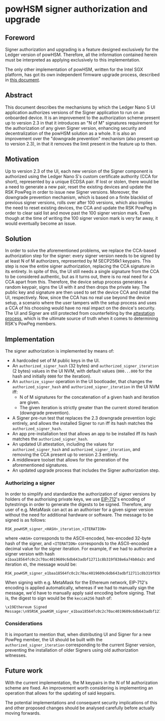 # powHSM signer authorization and upgrade

## Foreword

Signer authorization and upgrading is a feature designed exclusively for the Ledger
version of powHSM. Therefore, all the information contained herein must be interpreted as
applying exclusively to this implementation.

The only other implementation of powHSM, written for the Intel SGX platform, has got its own independent firmware upgrade process, described in [this document](./sgx-upgrades.md).

## Abstract

This document describes the mechanisms by which the Ledger Nano S UI application
authorizes versions of the Signer application to run on an onboarded device. It is an
improvement to the authorization scheme present up to version 2.3 in that it introduces an
"N of M" signatures requirement for the authorization of any given Signer version,
enhancing security and decentralization of the powHSM solution as a whole. It is also an
improvement over the "downgrade prevention" mechanism (also present up to version 2.3), in
that it removes the limit present in the feature up to then.

## Motivation

Up to version 2.3 of the UI, each new version of the Signer component is authorized using
the Ledger Nano S's custom certificate authority (CCA for short), represented by a unique
ECDSA pair. If lost or stolen, there would be a need to generate a new pair, reset the
existing devices and update the RSK PowPeg in order to issue new Signer versions.
Moreover, the downgrade prevention mechanism, which is based on a finite blacklist of
previous signer versions, rolls over after 100 versions, which also implies the need to
reset existing devices, the CCA and update the RSK PowPeg in order to clear said list
and move past the 100 signer version mark. Even though at the time of writing the 100
signer version mark is very far away, it would eventually become an issue.

## Solution

In order to solve the aforementioned problems, we replace the CCA-based authorization step
for the signer: every signer version needs to be signed by at least N of M authorizers,
represented by M SECP256k1 keypairs. This step is now the entire signer authorization,
replacing the CCA signature in its entirety. In spite of this, the UI still needs a single
signature from the CCA to be considered authentic, but as it turns out, there is no real
need for a CCA apart from this. Therefore, the device setup process generates a random
keypair, signs the UI with it and then drops the private key. The public key and signature
are then used to set the device CCA and install the UI, respectively. Now, since the CCA
has no real use beyond the device setup, a scenario where the user tampers with the setup
process and uses a CCA of his choosing would have no real impact on the device's security.
The UI and Signer are still protected from counterfeiting by the [attestation
process](./attestation.md), which is the ultimate source of truth when it comes to
determining RSK's PowPeg members.

## Implementation

The signer authorization is implemented by means of:

- A hardcoded set of M public keys in the UI.
- An `authorized_signer_hash` (32 bytes) and `authorized_signer_iteration` (2 bytes)
  values in the UI NVM, with default values (`000...000` for the hash and initially `0000`
  for the iteration).
- An `authorize_signer` operation in the UI bootloader, that changes the
  `authorized_signer_hash` and `authorized_signer_iteration` in the UI NVM iff:
  - N of M signatures for the concatenation of a given hash and iteration are given.
  - The given iteration is strictly greater than the current stored iteration (downgrade
    prevention).
- A Signer pre-run test that replaces the 2.3 downgrade prevention logic entirely, and
  allows the installed Signer to run iff its hash matches the `authorized_signer_hash`.
- An app pre-installation test that allows an app to be installed iff its hash matches the `authorized_signer_hash`.
- An updated UI attestation, including the values for `authorized_signer_hash` and
  `authorized_signer_iteration`, and removing the CCA present up to version 2.3 entirely.
- A middleware toolset that allows for the generation of the aforementioned signatures.
- An updated upgrade process that includes the Signer authorization step.

### Authorizing a signer

In order to simplify and standardize the authorization of signer versions by holders of
the authorising private keys, we use [EIP-712](https://eips.ethereum.org/EIPS/eip-712)'s
encoding of bytestrings in order to generate the digests to be signed. Therefore, any user
of e.g. MetaMask can act as an authoriser for a given signer version without the need for
additional hardware or software. The message to be signed is as follows:

```
RSK_powHSM_signer_<HASH>_iteration_<ITERATION>
```

where `<HASH>` corresponds to the ASCII-encoded, hex-encoded 32-byte hash of the signer,
and `<ITERATION>` corresponds to the ASCII-encoded decimal value for the signer iteration.
For example, if we had to authorize a signer version with hash
`e1baa18564fc0c2c70ac4019609c6db643adbf12711c8b319f838e6a74b0da2c` and iteration `45`, the
message would be:

```
RSK_powHSM_signer_e1baa18564fc0c2c70ac4019609c6db643adbf12711c8b319f838e6a74b0da2c_iteration_45
```

When signing with e.g. MetaMask for the Ethereum network, EIP-712's encoding is applied
automatically, whereas if we had to manually sign the message, we'd have to manually apply
said encoding before signing. That is, the digest to sign would be the `keccak256` hash
of:

```
\x19Ethereum Signed Message:\n95RSK_powHSM_signer_e1baa18564fc0c2c70ac4019609c6db643adbf12711c8b319f838e6a74b0da2c_iteration_45
```

### Considerations

It is important to mention that, when distributing UI and Signer for a new PowPeg
member, the UI should be built with the `authorized_signer_iteration` corresponding to the
current Signer version, preventing the installation of older Signers using old
authorization witnesses.

## Future work

With the current implementation, the M keypairs in the N of M authorization scheme are
fixed. An improvement worth considering is implementing an operation that allows for the
updating of said keypairs.

The potential implementations and consequent security implications of this and other proposed changes should be analysed carefully before actually moving forwards.